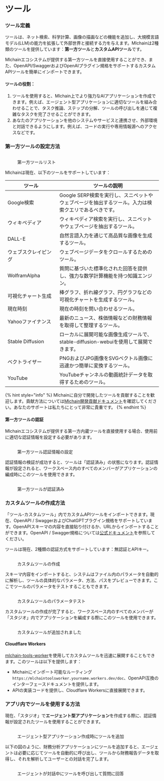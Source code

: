 # ツール

### ツール定義

ツールは、ネット検索、科学計算、画像の描画などの機能を追加し、大規模言語モデル(LLM)の能力を拡張して外部世界と接続する力を与えます。Mlchainは2種類のツールを提供しています：**第一方ツール**と**カスタムAPIツール**です。

Mlchainエコシステムが提供する第一方ツールを直接使用することができ、また、OpenAPI/SwaggerおよびOpenAIプラグイン規格をサポートするカスタムAPIツールを簡単にインポートできます。

#### ツールの役割：

1. ツールを使用すると、Mlchain上でより強力なAIアプリケーションを作成できます。例えば、エージェント型アプリケーションに適切なツールを組み合わせることで、タスク推論、ステップの分解、ツールの呼び出しを通じて複雑なタスクを完了させることができます。
2. あなたのアプリケーションを他のシステムやサービスと連携させ、外部環境と対話できるようにします。例えば、コードの実行や専用情報源へのアクセスなどです。

### 第一方ツールの設定方法

<figure><img src="../.gitbook/assets/image (131).png" alt=""><figcaption><p>第一方ツールリスト</p></figcaption></figure>

Mlchainは現在、以下のツールをサポートしています：

<table><thead><tr><th width="154">ツール</th><th>ツールの説明</th></tr></thead><tbody><tr><td>Google検索</td><td>Google SERP検索を実行し、スニペットやウェブページを抽出するツール。入力は検索クエリであるべきです。</td></tr><tr><td>ウィキペディア</td><td>ウィキペディア検索を実行し、スニペットやウェブページを抽出するツール。</td></tr><tr><td>DALL-E</td><td>自然言語入力を通じて高品質な画像を生成するツール。</td></tr><tr><td>ウェブスクレイピング</td><td>ウェブページデータをクロールするためのツール。</td></tr><tr><td>WolframAlpha</td><td>質問に基づいた標準化された回答を提供し、強力な数学計算機能を持つ知識エンジン。</td></tr><tr><td>可視化チャート生成</td><td>棒グラフ、折れ線グラフ、円グラフなどの可視化チャートを生成するツール。</td></tr><tr><td>現在時刻</td><td>現在の時刻を問い合わせるツール。</td></tr><tr><td>Yahooファイナンス</td><td>最新のニュース、株価情報などの財務情報を取得して整理するツール。</td></tr><tr><td>Stable Diffusion</td><td>ローカルに展開可能な画像生成ツールで、stable-diffusion-webuiを使用して展開できます。</td></tr><tr><td>ベクトライザー</td><td>PNGおよびJPG画像をSVGベクトル画像に迅速かつ簡単に変換するツール。</td></tr><tr><td>YouTube</td><td>YouTubeチャンネルの動画統計データを取得するためのツール。</td></tr></tbody></table>

{% hint style="info" %}
Mlchainに自分で開発したツールを貢献することを歓迎します。貢献方法については[Mlchain開発貢献ドキュメント](https://github.com/mlchain/mlchain/blob/main/CONTRIBUTING.md)を確認してください。あなたのサポートは私たちにとって非常に貴重です。
{% endhint %}

#### 第一方ツールの認証

Mlchainエコシステムが提供する第一方内蔵ツールを直接使用する場合、使用前に適切な認証情報を設定する必要があります。

<figure><img src="../.gitbook/assets/image (134).png" alt=""><figcaption><p>第一方ツール認証情報の設定</p></figcaption></figure>

認証情報の検証が成功すると、ツールは「認証済み」の状態になります。認証情報が設定されると、ワークスペース内のすべてのメンバーがアプリケーションの編成時にこのツールを使用できます。

<figure><img src="../.gitbook/assets/image (136).png" alt=""><figcaption><p>第一方ツールが認証済み</p></figcaption></figure>

### カスタムツールの作成方法

「ツール-カスタムツール」内でカスタムAPIツールをインポートできます。現在、OpenAPI / SwaggerおよびChatGPTプラグイン規格をサポートしています。OpenAPIスキーマの内容を直接貼り付けるか、URLからインポートすることができます。OpenAPI / Swagger規格については[公式ドキュメント](https://swagger.io/specification/)を参照してください。

ツールは現在、2種類の認証方式をサポートしています：無認証とAPIキー。

<figure><img src="../.gitbook/assets/image (147).png" alt=""><figcaption><p>カスタムツールの作成</p></figcaption></figure>

スキーマ内容をインポートすると、システムはファイル内のパラメータを自動的に解析し、ツールの具体的なパラメータ、方法、パスをプレビューできます。ここでツールのパラメータをテストすることもできます。

<figure><img src="../.gitbook/assets/image (148).png" alt=""><figcaption><p>カスタムツールのパラメータテスト</p></figcaption></figure>

カスタムツールの作成が完了すると、ワークスペース内のすべてのメンバーが「スタジオ」内でアプリケーションを編成する際にこのツールを使用できます。

<figure><img src="../.gitbook/assets/image (150).png" alt=""><figcaption><p>カスタムツールが追加されました</p></figcaption></figure>

#### Cloudflare Workers

[mlchain-tools-worker](https://github.com/crazywoola/mlchain-tools-worker)を使用してカスタムツールを迅速に展開することもできます。このツールは以下を提供します：

* Mlchainにインポート可能なルーティング `https://mlchaintoolsworker.yourname.workers.dev/doc`、OpenAPI互換のインターフェースドキュメントを提供します。
* APIの実装コードを提供し、Cloudflare Workersに直接展開できます。

### アプリ内でツールを使用する方法

現在、「スタジオ」で**エージェント型アプリケーション**を作成する際に、認証情報が設定されたツールを使用することができます。

<figure><img src="../.gitbook/assets/image (139).png" alt=""><figcaption><p>エージェント型アプリケーション作成時にツールを追加</p></figcaption></figure>

以下の図のように、財務分析アプリケーションにツールを追加すると、エージェントは必要に応じてツールを自動的に呼び出し、ツールから財務報告データを取得し、それを解析してユーザーとの対話を完了します。

<figure><img src="../.gitbook/assets/image (144).png" alt=""><figcaption><p>エージェントが対話中にツールを呼び出して質問に回答</p></figcaption></figure>